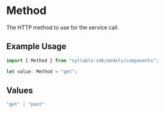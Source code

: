 # Method

The HTTP method to use for the service call.

## Example Usage

```typescript
import { Method } from "syllable-sdk/models/components";

let value: Method = "get";
```

## Values

```typescript
"get" | "post"
```